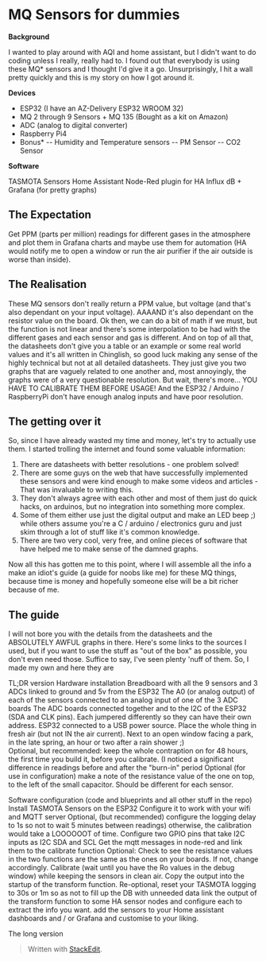 
# MQ Sensors for dummies


 **Background**

I wanted to play around with AQI and home assistant, but I didn't want to do coding unless I really, really had to.
I found out that everybody is using these MQ* sensors and I thought I'd give it a go.
Unsurprisingly, I hit a wall pretty quickly and this is my story on how I got around it.

 **Devices**

- ESP32 (I have an AZ-Delivery ESP32 WROOM 32)
- MQ 2 through 9 Sensors + MQ 135 (Bought as a kit on Amazon)
- ADC (analog to digital converter)
- Raspberry Pi4
- Bonus* 
-- Humidity and Temperature sensors 
-- PM Sensor
-- CO2 Sensor

 **Software**

TASMOTA Sensors
Home Assistant
Node-Red plugin for HA
Influx dB + Grafana (for pretty graphs)

## The Expectation
Get PPM (parts per million) readings for different gases in the atmosphere and plot them in Grafana charts and maybe use them for automation (HA would notify me to open a window or run the air purifier if the air outside is worse than inside).

## The Realisation
These MQ sensors don't really return a PPM value, but voltage (and that's also dependant on your input voltage).
AAAAND it's also dependant on the resistor value on the board. 
Ok then, we can do a bit of math if we must, but the function is not linear and there's some interpolation to be had with the different gases and each sensor and gas is different.
And on top of all that, the datasheets don't give you a table or an example or some real world values and it's all written in Chinglish, so good luck making any sense of the highly technical but not at all detailed datasheets.
They just give you two graphs that are vaguely related to one another and, most annoyingly, the graphs were of a very questionable resolution.
But wait, there's more...
YOU HAVE TO CALIBRATE THEM BEFORE USAGE!
And the ESP32 / Arduino / RaspberryPi don't have enough analog inputs and have poor resolution.

## The getting over it

So, since I have already wasted my time and money, let's try to actually use them.
I started trolling the internet and found some valuable information:
1. There are datasheets with better resolutions - one problem solved!
2. There are some guys on the web that have successfully implemented these sensors and were kind enough to make some videos and articles - That was invaluable to writing this.
3. They don't always agree with each other and most of them just do quick hacks, on arduinos, but no integration into something more complex.
4. Some of them either use just the digital output and make an LED beep ;) while others assume  you're a C / arduino / electronics guru and just skim through a lot of stuff like it's common knowledge.
5. There are two very cool, very free, and online pieces of software that have helped me to make sense of the damned graphs.

Now all this has gotten me to this point, where I will assemble all the info a make an idiot's guide (a guide for noobs like me) for these MQ things, because time is money and hopefully someone else will be a bit richer because of me.

## The guide
 I will not bore you with the details from the datasheets and the ABSOLUTELY AWFUL graphs in there.
 Here's some links to the sources I used, but if you want to use the stuff as "out of the box" as possible, you don't even need those.
Suffice to say, I've seen plenty 'nuff of them. So, I made my own and here they are

TL;DR version
Hardware installation
Breadboard with all the 9 sensors and 3 ADCs linked to ground and 5v from the ESP32
The A0 (or analog output) of each of the sensors connected to an analog input of one of the 3 ADC boards
The ADC boards connected together and to the I2C of the ESP32 (SDA and CLK pins). Each jumpered differently so they can have their own address. 
ESP32 connected to a USB power source.
Place the whole thing in fresh air (but not IN the air current). Next to an open window facing a park, in the late spring, an hour or two after a rain shower ;)  
Optional, but recommended: keep the whole contraption on for 48 hours, the first time you build it, before you calibrate. (I noticed a significant difference in readings before and after the "burn-in" period
Optional (for use in configuration) make a note of the resistance value of the one on top, to the left of the small capacitor. Should be different for each sensor.

Software configuration (code and blueprints and all other stuff in the repo)
Install TASMOTA Sensors on the ESP32
Configure it to work with your wifi and MQTT server 
Optional, (but recommended) configure the logging delay to 1s so not to wait 5 minutes between readings) otherwise, the calibration would take a LOOOOOOT of time.
Configure two GPIO pins that take I2C inputs as I2C SDA and  SCL
Get the mqtt messages in node-red and link them to the calibrate function
Optional: Check to see the resistance values in the two functions are the same as the ones on your boards. If not, change accordingly.
Calibrate (wait until you have the Ro values in the debug window) while keeping the sensors in clean air.
Copy the output into the startup of the transform function.
Re-optional, reset your TASMOTA logging to 30s or 1m so as not to fill up the DB with unneeded data
link the output of the transform function to some HA sensor nodes and configure each to extract the info you want.
 add the sensors to your Home assistant dashboards and / or Grafana and customise to your liking.

The long version


> Written with [StackEdit](https://stackedit.io/).
